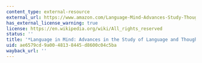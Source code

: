 ```yaml
---
content_type: external-resource
external_url: https://www.amazon.com/Language-Mind-Advances-Study-Thought/dp/0262571633
has_external_license_warning: true
license: https://en.wikipedia.org/wiki/All_rights_reserved
status: ''
title: '*Language in Mind: Advances in the Study of Language and Thought*'
uid: ae6579cd-9a00-4813-8445-d8600c04c5ba
wayback_url: ''
---
```

